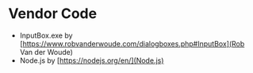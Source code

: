 # Vendor Code

- InputBox.exe by [https://www.robvanderwoude.com/dialogboxes.php#InputBox](Rob Van der Woude)
- Node.js by [https://nodejs.org/en/](Node.js)